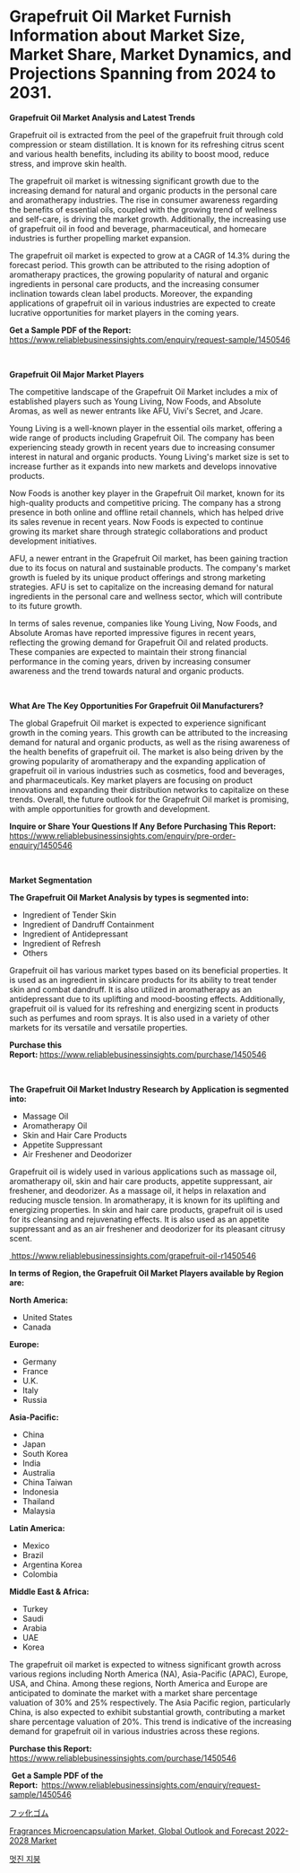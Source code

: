 <p><h1>Grapefruit Oil Market Furnish Information about Market Size, Market Share, Market Dynamics, and Projections Spanning from 2024 to 2031.</h1></p><p><strong>Grapefruit Oil Market Analysis and Latest Trends</strong></p>
<p><p>Grapefruit oil is extracted from the peel of the grapefruit fruit through cold compression or steam distillation. It is known for its refreshing citrus scent and various health benefits, including its ability to boost mood, reduce stress, and improve skin health.</p><p>The grapefruit oil market is witnessing significant growth due to the increasing demand for natural and organic products in the personal care and aromatherapy industries. The rise in consumer awareness regarding the benefits of essential oils, coupled with the growing trend of wellness and self-care, is driving the market growth. Additionally, the increasing use of grapefruit oil in food and beverage, pharmaceutical, and homecare industries is further propelling market expansion.</p><p>The grapefruit oil market is expected to grow at a CAGR of 14.3% during the forecast period. This growth can be attributed to the rising adoption of aromatherapy practices, the growing popularity of natural and organic ingredients in personal care products, and the increasing consumer inclination towards clean label products. Moreover, the expanding applications of grapefruit oil in various industries are expected to create lucrative opportunities for market players in the coming years.</p></p>
<p><strong>Get a Sample PDF of the Report:&nbsp;</strong> <a href="https://www.reliablebusinessinsights.com/enquiry/request-sample/1450546">https://www.reliablebusinessinsights.com/enquiry/request-sample/1450546</a></p>
<p>&nbsp;</p>
<p><strong>Grapefruit Oil Major Market Players</strong></p>
<p><p>The competitive landscape of the Grapefruit Oil Market includes a mix of established players such as Young Living, Now Foods, and Absolute Aromas, as well as newer entrants like AFU, Vivi's Secret, and Jcare. </p><p>Young Living is a well-known player in the essential oils market, offering a wide range of products including Grapefruit Oil. The company has been experiencing steady growth in recent years due to increasing consumer interest in natural and organic products. Young Living's market size is set to increase further as it expands into new markets and develops innovative products.</p><p>Now Foods is another key player in the Grapefruit Oil market, known for its high-quality products and competitive pricing. The company has a strong presence in both online and offline retail channels, which has helped drive its sales revenue in recent years. Now Foods is expected to continue growing its market share through strategic collaborations and product development initiatives.</p><p>AFU, a newer entrant in the Grapefruit Oil market, has been gaining traction due to its focus on natural and sustainable products. The company's market growth is fueled by its unique product offerings and strong marketing strategies. AFU is set to capitalize on the increasing demand for natural ingredients in the personal care and wellness sector, which will contribute to its future growth.</p><p>In terms of sales revenue, companies like Young Living, Now Foods, and Absolute Aromas have reported impressive figures in recent years, reflecting the growing demand for Grapefruit Oil and related products. These companies are expected to maintain their strong financial performance in the coming years, driven by increasing consumer awareness and the trend towards natural and organic products.</p></p>
<p>&nbsp;</p>
<p><strong>What Are The Key Opportunities For Grapefruit Oil Manufacturers?</strong></p>
<p><p>The global Grapefruit Oil market is expected to experience significant growth in the coming years. This growth can be attributed to the increasing demand for natural and organic products, as well as the rising awareness of the health benefits of grapefruit oil. The market is also being driven by the growing popularity of aromatherapy and the expanding application of grapefruit oil in various industries such as cosmetics, food and beverages, and pharmaceuticals. Key market players are focusing on product innovations and expanding their distribution networks to capitalize on these trends. Overall, the future outlook for the Grapefruit Oil market is promising, with ample opportunities for growth and development.</p></p>
<p><strong>Inquire or Share Your Questions If Any Before Purchasing This Report:</strong> <a href="https://www.reliablebusinessinsights.com/enquiry/pre-order-enquiry/1450546">https://www.reliablebusinessinsights.com/enquiry/pre-order-enquiry/1450546</a></p>
<p>&nbsp;</p>
<p><strong>Market Segmentation</strong></p>
<p><strong>The Grapefruit Oil Market Analysis by types is segmented into:</strong></p>
<p><ul><li>Ingredient of Tender Skin</li><li>Ingredient of Dandruff Containment</li><li>Ingredient of Antidepressant</li><li>Ingredient of Refresh</li><li>Others</li></ul></p>
<p><p>Grapefruit oil has various market types based on its beneficial properties. It is used as an ingredient in skincare products for its ability to treat tender skin and combat dandruff. It is also utilized in aromatherapy as an antidepressant due to its uplifting and mood-boosting effects. Additionally, grapefruit oil is valued for its refreshing and energizing scent in products such as perfumes and room sprays. It is also used in a variety of other markets for its versatile and versatile properties.</p></p>
<p><strong>Purchase this Report:&nbsp;</strong><a href="https://www.reliablebusinessinsights.com/purchase/1450546">https://www.reliablebusinessinsights.com/purchase/1450546</a></p>
<p>&nbsp;</p>
<p><strong>The Grapefruit Oil Market Industry Research by Application is segmented into:</strong></p>
<p><ul><li>Massage Oil</li><li>Aromatherapy Oil</li><li>Skin and Hair Care Products</li><li>Appetite Suppressant</li><li>Air Freshener and Deodorizer</li></ul></p>
<p><p>Grapefruit oil is widely used in various applications such as massage oil, aromatherapy oil, skin and hair care products, appetite suppressant, air freshener, and deodorizer. As a massage oil, it helps in relaxation and reducing muscle tension. In aromatherapy, it is known for its uplifting and energizing properties. In skin and hair care products, grapefruit oil is used for its cleansing and rejuvenating effects. It is also used as an appetite suppressant and as an air freshener and deodorizer for its pleasant citrusy scent.</p></p>
<p><a href="https://www.reliablebusinessinsights.com/grapefruit-oil-r1450546">&nbsp;https://www.reliablebusinessinsights.com/grapefruit-oil-r1450546</a></p>
<p><strong>In terms of Region, the Grapefruit Oil Market Players available by Region are:</strong></p>
<p>
    <p> <strong> North America: </strong>
        <ul>
            <li>United States</li>
            <li>Canada</li>
        </ul>
        </p> 
    <p> <strong> Europe: </strong>
        <ul>
            <li>Germany</li>
            <li>France</li>
            <li>U.K.</li>
            <li>Italy</li>
            <li>Russia</li>
        </ul>
        </p> 
    <p> <strong> Asia-Pacific: </strong>
        <ul>
            <li>China</li>
            <li>Japan</li>
            <li>South Korea</li>
            <li>India</li>
            <li>Australia</li>
            <li>China Taiwan</li>
            <li>Indonesia</li>
            <li>Thailand</li>
            <li>Malaysia</li>
        </ul>
        </p> 
    <p> <strong> Latin America: </strong>
        <ul>
            <li>Mexico</li>
            <li>Brazil</li>
            <li>Argentina Korea</li>
            <li>Colombia</li>
        </ul>
        </p> 
    <p> <strong> Middle East & Africa: </strong>
        <ul>
            <li>Turkey</li>
            <li>Saudi</li>
            <li>Arabia</li>
            <li>UAE</li>
            <li>Korea</li>
        </ul>
    </p>
    </p>
<p><p>The grapefruit oil market is expected to witness significant growth across various regions including North America (NA), Asia-Pacific (APAC), Europe, USA, and China. Among these regions, North America and Europe are anticipated to dominate the market with a market share percentage valuation of 30% and 25% respectively. The Asia Pacific region, particularly China, is also expected to exhibit substantial growth, contributing a market share percentage valuation of 20%. This trend is indicative of the increasing demand for grapefruit oil in various industries across these regions.</p></p>
<p><strong>Purchase this Report: </strong><a href="https://www.reliablebusinessinsights.com/purchase/1450546">https://www.reliablebusinessinsights.com/purchase/1450546</a></p>
<p>&nbsp;<strong>Get a Sample PDF of the Report:&nbsp;&nbsp;</strong><a href="https://www.reliablebusinessinsights.com/enquiry/request-sample/1450546">https://www.reliablebusinessinsights.com/enquiry/request-sample/1450546</a></p>
<p><strong></strong></p>
<p><p><a href="https://github.com/JanickJohns/Market-Research-Report-List-2/blob/main/777919730513.md">フッ化ゴム</a></p><p><a href="https://issuu.com/reportprime-2/docs/fragrances-microencapsulation-market-global-outloo">Fragrances Microencapsulation Market, Global Outlook and Forecast 2022-2028 Market</a></p><p><a href="https://github.com/joannescott9078/Market-Research-Report-List-2/blob/main/837113839867.md">멋진 지붕</a></p></p>